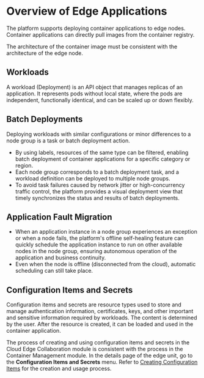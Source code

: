 # Overview of Edge Applications

The platform supports deploying container applications to edge nodes. Container applications can
directly pull images from the container registry.

The architecture of the container image must be consistent with the architecture of the edge node.

## Workloads

A workload (Deployment) is an API object that manages replicas of an application. It represents
pods without local state, where the pods are independent, functionally identical, and can be scaled up or down flexibly.

## Batch Deployments

Deploying workloads with similar configurations or minor differences to a node group is a task or batch deployment action.

- By using labels, resources of the same type can be filtered, enabling batch deployment of container applications
  for a specific category or region.
- Each node group corresponds to a batch deployment task, and a workload definition can be deployed to multiple node groups.
- To avoid task failures caused by network jitter or high-concurrency traffic control, the platform provides
  a visual deployment view that timely synchronizes the status and results of batch deployments.

## Application Fault Migration

- When an application instance in a node group experiences an exception or when a node fails, the platform's
  offline self-healing feature can quickly schedule the application instance to run on other available nodes
  in the node group, ensuring autonomous operation of the application and business continuity.
- Even when the node is offline (disconnected from the cloud), automatic scheduling can still take place.

## Configuration Items and Secrets

Configuration items and secrets are resource types used to store and manage authentication information,
certificates, keys, and other important and sensitive information required by workloads. The content is
determined by the user. After the resource is created, it can be loaded and used in the container application.

The process of creating and using configuration items and secrets in the Cloud Edge Collaboration module
is consistent with the process in the Container Management module. In the details page of the edge unit,
go to the __Configuration Items and Secrets__ menu. Refer to
[Creating Configuration Items](../../../kpanda/user-guide/configmaps-secrets/create-configmap.md)
for the creation and usage process.
